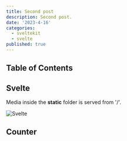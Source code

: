 ```yaml
---
title: Second post
description: Second post.
date: '2023-4-16'
categories:
  - sveltekit
  - svelte
published: true
---
```


<script>
    import Counter from './counter.svelte';
</script>

## Table of Contents

## Svelte

Media inside the **static** folder is served from '/'.

[//]: # '![Svelte](favicon.png)'

![Svelte](favicon.png)

## Counter

<Counter />
